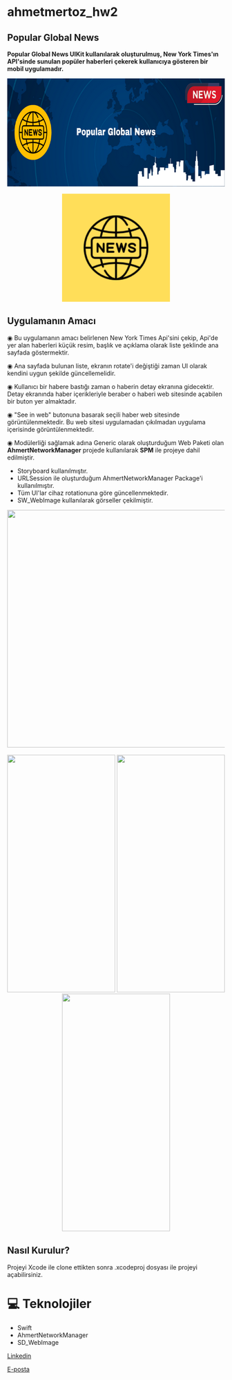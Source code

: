 # ahmetmertoz_hw2
## Popular Global News

<b>Popular Global News UIKit kullanılarak oluşturulmuş, New York Times'ın API'sinde sunulan popüler haberleri çekerek kullanıcıya gösteren bir mobil uygulamadır.</b>
<p align="center">
<img src="readmeSources/popularNewsPoster.png" width="750" height="250">
</p>
<p align="center">
<img src="readmeSources/appIcon.png"  width="250" height="250">
</p>

</p>


## Uygulamanın Amacı
◉ Bu uygulamanın amacı belirlenen New York Times Api'sini çekip, Api'de yer alan haberleri küçük resim, başlık ve açıklama olarak liste şeklinde ana sayfada göstermektir. 
<p>
◉ Ana sayfada bulunan liste, ekranın rotate'i değiştiği zaman UI olarak kendini uygun şekilde güncellemelidir.
</p>
◉ Kullanıcı bir habere bastığı zaman o haberin detay ekranına gidecektir. Detay ekranında haber içerikleriyle beraber o haberi web sitesinde açabilen bir buton yer almaktadır.
</p>
◉ "See in web" butonuna basarak seçili haber web sitesinde görüntülenmektedir. Bu web sitesi uygulamadan çıkılmadan uygulama içerisinde görüntülenmektedir.
</p>
◉ Modülerliği sağlamak adına Generic olarak oluşturduğum Web Paketi olan <b>AhmertNetworkManager</b> projede kullanılarak <b>SPM</b> ile projeye dahil edilmiştir.


<ul>
<li> Storyboard kullanılmıştır.</br></li>
<li> URLSession ile oluşturduğum AhmertNetworkManager Package'i kullanılmıştır. </li>
<li> Tüm UI'lar cihaz rotationuna göre güncellenmektedir.</br></li>
<li> SW_WebImage kullanılarak görseller çekilmiştir.</br></li>


</ul>
<p align="center">
<img src="readmeSources/appFlow.gif" width="550" height="550">
</p>


<p align="center">
<img src="takeaseatsources/screen1.png" width="250" height="550"> <img src="takeaseatsources/screen2.png" width="250" height="550"> <img src="takeaseatsources/screen3.png" width="250" height="550">
</p>




## Nasıl Kurulur?
Projeyi Xcode ile clone ettikten sonra .xcodeproj dosyası ile projeyi açabilirsiniz.
 
# 💻 Teknolojiler 
- Swift
- AhmertNetworkManager
- SD_WebImage











[Linkedin](https://www.linkedin.com/in/ahmet-mert-öz)

[E-posta](ahmetmertoz11@gmail.com)
